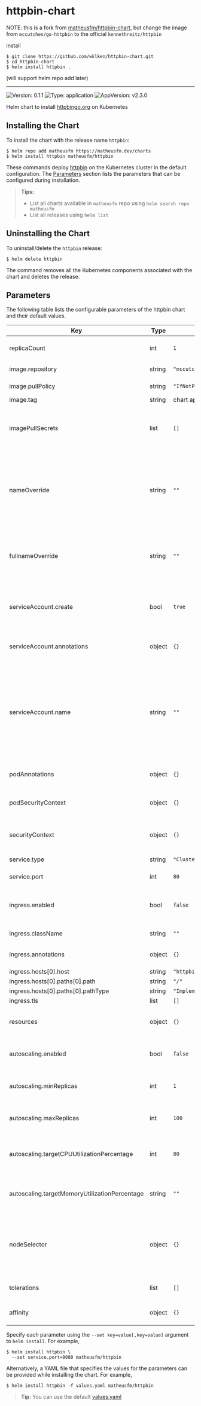 # httpbin-chart

NOTE: this is a fork from [matheusfm/httpbin-chart](https://github.com/matheusfm/httpbin-chart), but change the image from `mccutchen/go-httpbin` to the official `kennethreitz/httpbin`

install

```
$ git clone https://github.com/wklken/httpbin-chart.git
$ cd httpbin-chart
$ helm install httpbin .
```

(will support helm repo add later)

------------------


![Version: 0.1.1](https://img.shields.io/badge/Version-0.1.1-informational?style=flat-square) ![Type: application](https://img.shields.io/badge/Type-application-informational?style=flat-square) ![AppVersion: v2.3.0](https://img.shields.io/badge/AppVersion-v2.3.0-informational?style=flat-square)

Helm chart to install [httpbingo.org](https://httpbingo.org) on Kubernetes


## Installing the Chart

To install the chart with the release name `httpbin`:

```console
$ helm repo add matheusfm https://matheusfm.dev/charts
$ helm install httpbin matheusfm/httpbin
```

These commands deploy [httpbin](https://httpbingo.org) on the Kubernetes cluster in the default configuration.
The [Parameters](#parameters) section lists the parameters that can be configured during installation.

> **Tips:**
> - List all charts available in `matheusfm` repo using `helm search repo matheusfm`
> - List all releases using `helm list`

## Uninstalling the Chart

To uninstall/delete the `httpbin` release:

```console
$ helm delete httpbin
```

The command removes all the Kubernetes components associated with the chart and deletes the release.

## Parameters

The following table lists the configurable parameters of the httpbin chart and their default values.

| Key | Type | Default | Description |
|-----|------|---------|-------------|
| replicaCount | int | `1` | Number of replicas desired |
| image.repository | string | `"mccutchen/go-httpbin"` | Image repository |
| image.pullPolicy | string | `"IfNotPresent"` | Image pull policy |
| image.tag | string | chart appVersion | Image tag |
| imagePullSecrets | list | `[]` | Specify docker-registry secret names as an array |
| nameOverride | string | `""` | String to partially override fullname template with a string (will prepend the release name) |
| fullnameOverride | string | `""` | String to fully override fullname template with a string |
| serviceAccount.create | bool | `true` | Specifies whether a service account should be created |
| serviceAccount.annotations | object | `{}` | Annotations to add to the service account |
| serviceAccount.name | string | `""` | The name of the service account to use. If not set and create is true, a name is generated using the fullname template |
| podAnnotations | object | `{}` | Annotations to be added to pods |
| podSecurityContext | object | `{}` | [Security Context](https://kubernetes.io/docs/tasks/configure-pod-container/security-context) to add to the pod |
| securityContext | object | `{}` | [Security Context](https://kubernetes.io/docs/tasks/configure-pod-container/security-context) to add to the container |
| service.type | string | `"ClusterIP"` | Service type |
| service.port | int | `80` | Service port |
| ingress.enabled | bool | `false` | Specifies whether the ingress should be created |
| ingress.className | string | `""` | Ingress class name |
| ingress.annotations | object | `{}` | Annotations to add to the ingress |
| ingress.hosts[0].host | string | `"httpbin.local"` |  |
| ingress.hosts[0].paths[0].path | string | `"/"` |  |
| ingress.hosts[0].paths[0].pathType | string | `"ImplementationSpecific"` |  |
| ingress.tls | list | `[]` |  |
| resources | object | `{}` | [Resources](https://kubernetes.io/docs/concepts/configuration/manage-resources-containers) to add to the container |
| autoscaling.enabled | bool | `false` | Enable replica autoscaling settings |
| autoscaling.minReplicas | int | `1` | Minimum replicas for the pod autoscaling |
| autoscaling.maxReplicas | int | `100` | Maximum replicas for the pod autoscaling |
| autoscaling.targetCPUUtilizationPercentage | int | `80` | Percentage of CPU to consider when autoscaling |
| autoscaling.targetMemoryUtilizationPercentage | string | `""` | Percentage of Memory to consider when autoscaling |
| nodeSelector | object | `{}` | [Node selection](https://kubernetes.io/docs/concepts/scheduling-eviction/assign-pod-node) to constrain a Pod to only be able to run on particular Node(s) |
| tolerations | list | `[]` | [Tolerations](https://kubernetes.io/docs/concepts/scheduling-eviction/taint-and-toleration) for pod assignment |
| affinity | object | `{}` | Map of node/pod [affinities](https://kubernetes.io/docs/concepts/scheduling-eviction/taint-and-toleration) |

Specify each parameter using the `--set key=value[,key=value]` argument to `helm install`. For example,

```console
$ helm install httpbin \
  --set service.port=8080 matheusfm/httpbin
```

Alternatively, a YAML file that specifies the values for the parameters can be provided while installing the chart. For example,

```console
$ helm install httpbin -f values.yaml matheusfm/httpbin
```

> **Tip**: You can use the default [values.yaml](values.yaml)
